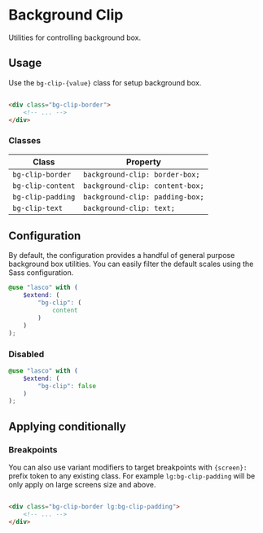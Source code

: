 # Background Clip

Utilities for controlling background box.

## Usage

Use the `bg-clip-{value}` class for setup background box.

```html

<div class="bg-clip-border">
    <!-- ... -->
</div>
```

### Classes

| Class             | Property                        |
|-------------------|---------------------------------|
| `bg-clip-border`  | `background-clip: border-box;`  |
| `bg-clip-content` | `background-clip: content-box;` |
| `bg-clip-padding` | `background-clip: padding-box;` |    
| `bg-clip-text`    | `background-clip: text;`        |    

## Configuration

By default, the configuration provides a handful of general purpose background box utilities. You can easily filter the
default scales using the Sass configuration.

```scss
@use "lasco" with (
    $extend: (
        "bg-clip": (
            content
        )
    )
);
```

### Disabled

```scss
@use "lasco" with (
    $extend: (
        "bg-clip": false
    )
);
```

## Applying conditionally

### Breakpoints

You can also use variant modifiers to target breakpoints with `{screen}:` prefix token to any existing class. For
example `lg:bg-clip-padding` will be only apply on large screens size and above.

```html

<div class="bg-clip-border lg:bg-clip-padding">
    <!-- ... -->
</div>
```

